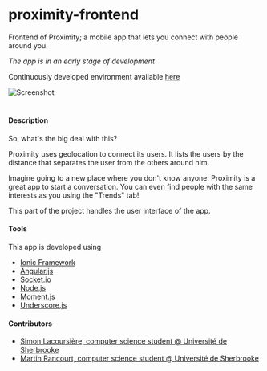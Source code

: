 # proximity-frontend
Frontend of Proximity; a mobile app that lets you connect with people around you.

*The app is in an early stage of development*

Continuously developed environment available [here](http://proximityfrontend-waverbin.rhcloud.com)

![Screenshot]()

#
#
#### Description
So, what's the big deal with this?

Proximity uses geolocation to connect its users. It lists the users by the distance that separates the user from the others around him.

Imagine going to a new place where you don't know anyone. Proximity is a great app to start a conversation.
You can even find people with the same interests as you using the "Trends" tab!

This part of the project handles the user interface of the app.

#### Tools
This app is developed using
* [Ionic Framework](http://ionicframework.com)
* [Angular.js](http://angularjs.org)
* [Socket.io](http://socket.io)
* [Node.js](http://nodejs.org)
* [Moment.js](http://momentjs.com)
* [Underscore.js](http://underscorejs.org/)

#### Contributors
* [Simon Lacoursière, computer science student @ Université de Sherbrooke](https://github.com/lacoursieresimon)
* [Martin Rancourt, computer science student @ Université de Sherbrooke](https://github.com/vonziper)